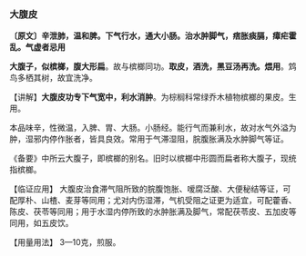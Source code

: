 ### 大腹皮

**〔原文〕辛泄肺，温和脾。下气行水，通大小肠。治水肿脚气，痞胀痰膈，瘴疟霍乱。气虚者忌用**

**大腹子，似槟榔，腹大形扁**。故与槟榔同功。**取皮，酒洗，黑豆汤再洗。煨用**。鸩鸟多栖其树，故宜洗净。

【讲解】**大腹皮功专下气宽中，利水消肿**。为棕榈科常绿乔木植物槟榔的果皮。生用。

本品味辛，性微温，入脾、胃、大肠。小肠经。能行气而兼利水，故对水气外溢为肿，湿邪内停作胀者，皆具良效。常用于气滞湿阻，脘腹胀满及水肿脚气等证。

《备要》中所云大腹子，即槟榔的别名。旧时以槟榔中形圆而扁者称大腹子，现统指槟榔。

【临证应用】 大腹皮治食滞气阻所致的脘腹饱胀、嗳腐泛酸、大便秘结等证，可配厚朴、山楂、麦芽等同用；尤对内伤湿滞，气机受阻之证更为适宜，可配藿香、陈皮、茯苓等同用；用于水湿内停所致的水肿胀满及脚气，常配茯苓皮、五加皮等同用，如五皮饮。

【用量用法】	3—10克，煎服。
